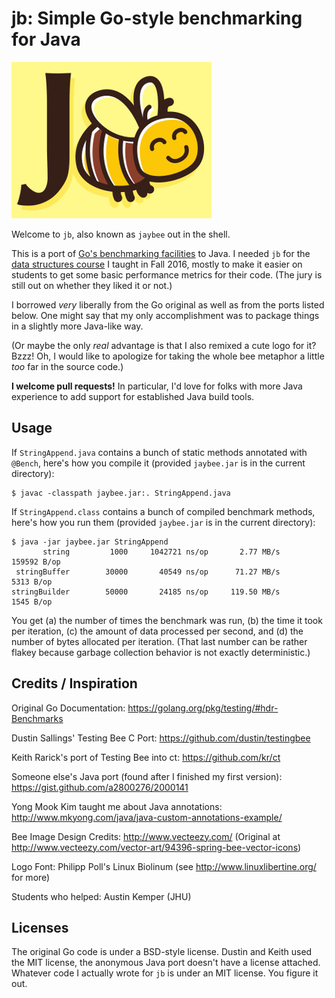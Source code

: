 # jb: Simple Go-style benchmarking for Java

![J Bee](gfx/jb-small.jpg)

Welcome to `jb`, also known as `jaybee` out in the shell.

This is a port of
[Go's benchmarking facilities](https://golang.org/pkg/testing/#hdr-Benchmarks)
to Java.
I needed `jb` for the
[data structures course](http://www.cs.jhu.edu/~cs226/)
I taught in Fall 2016, mostly to make it easier on students to get some basic
performance metrics for their code.
(The jury is still out on whether they liked it or not.)

I borrowed *very* liberally from the Go original as well as from the ports
listed below.
One might say that my only accomplishment was to package things in a slightly
more Java-like way.

(Or maybe the only *real* advantage is that I also remixed a cute logo for it?
Bzzz! Oh, I would like to apologize for taking the whole bee metaphor a little
*too* far in the source code.)

**I welcome pull requests!**
In particular, I'd love for folks with more Java experience to add support for
established Java build tools.

## Usage

If `StringAppend.java` contains a bunch of static methods annotated with
`@Bench`, here's how you compile it (provided `jaybee.jar` is in the current
directory):

```
$ javac -classpath jaybee.jar:. StringAppend.java
```

If `StringAppend.class` contains a bunch of compiled benchmark methods, here's
how you run them (provided `jaybee.jar` is in the current directory):

```
$ java -jar jaybee.jar StringAppend
       string	      1000	   1042721 ns/op	   2.77 MB/s	    159592 B/op
 stringBuffer	     30000	     40549 ns/op	  71.27 MB/s	      5313 B/op
stringBuilder	     50000	     24185 ns/op	 119.50 MB/s	      1545 B/op
```

You get (a) the number of times the benchmark was run, (b) the time it took
per iteration, (c) the amount of data processed per second, and (d) the
number of bytes allocated per iteration.
(That last number can be rather flakey because garbage collection behavior
is not exactly deterministic.)

## Credits / Inspiration

Original Go Documentation:
https://golang.org/pkg/testing/#hdr-Benchmarks

Dustin Sallings' Testing Bee C Port:
https://github.com/dustin/testingbee

Keith Rarick's port of Testing Bee into ct:
https://github.com/kr/ct

Someone else's Java port (found after I finished my first version):
https://gist.github.com/a2800276/2000141

Yong Mook Kim taught me about Java annotations:
http://www.mkyong.com/java/java-custom-annotations-example/

Bee Image Design Credits:
http://www.vecteezy.com/
(Original at http://www.vecteezy.com/vector-art/94396-spring-bee-vector-icons)

Logo Font:
Philipp Poll's Linux Biolinum (see http://www.linuxlibertine.org/ for more)

Students who helped: Austin Kemper (JHU)

## Licenses

The original Go code is under a BSD-style license.
Dustin and Keith used the MIT license,
the anonymous Java port doesn't have a license attached.
Whatever code I actually wrote for `jb` is under an MIT license.
You figure it out.
